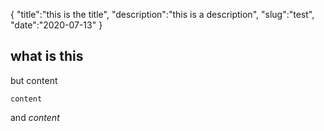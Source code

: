 {
    "title":"this is the title",
    "description":"this is a description",
    "slug":"test",
    "date":"2020-07-13"
}

## what is this 
but content

`content`

and _content_
